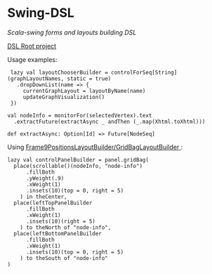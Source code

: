 Swing-DSL
========================

<i> Scala-swing forms and layouts building DSL </i>

<a href="https://github.com/fehu/dsl">DSL Root project<a/>

Usage examples:

     lazy val layoutChooserBuilder = controlForSeq[String](graphLayoutNames, static = true)
       .dropDownList(name => {
         currentGraphLayout = layoutByName(name)
         updateGraphVisualization()
     })

    val nodeInfo = monitorFor(selectedVertex).text
      .extractFuture(extractAsync _ andThen (_.map(Xhtml.toXhtml)))

    def extractAsync: Option[Id] => Future[NodeSeq]



Using <a href="https://github.com/fehu/swing-dsl/blob/1e6237a57d8a6dc0a08cae603d929215d0040db9/src/main/scala/feh/dsl/swing/SwingAppFrame.scala">
    Frame9PositionsLayoutBuilder/GridBagLayoutBuilder </a>:

    lazy val controlPanelBuilder = panel.gridBag(
      place(scrollable()(nodeInfo, "node-info")
          .fillBoth
          .yWeight(.9)
          .xWeight(1)
          .insets(10)(top = 0, right = 5)
        ) in theCenter,
      place(leftTopPanelBuilder
          .fillBoth
          .xWeight(1)
          .insets(10)(right = 5)
        ) to theNorth of "node-info",
      place(leftBottomPanelBuilder
          .fillBoth
          .xWeight(1)
          .insets(10)(top = 0, right = 5)
        ) to theSouth of "node-info"
    )
